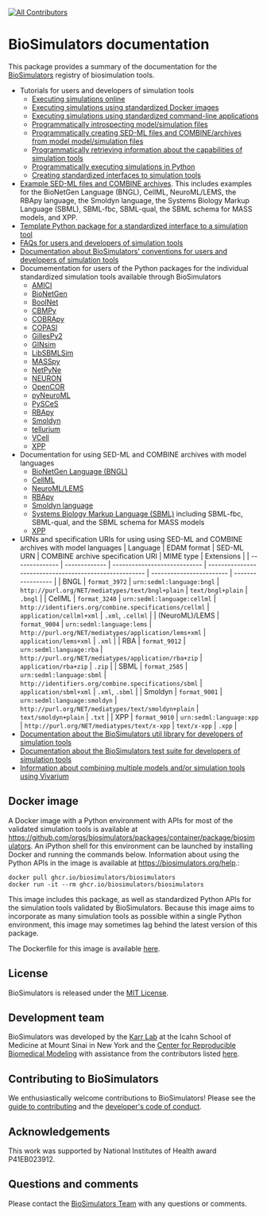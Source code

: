 [![All Contributors](https://img.shields.io/github/all-contributors/biosimulators/biosimulators.github.io/HEAD)](#contributors-)

# BioSimulators documentation
This package provides a summary of the documentation for the [BioSimulators](https://biosimulators.org) registry of biosimulation tools.

* Tutorials for users and developers of simulation tools
  * [Executing simulations online](https://biosimulators.org/help)
  * [Executing simulations using standardized Docker images](https://biosimulators.org/help)
  * [Executing simulations using standardized command-line applications](https://biosimulators.org/help)
  * [Programmatically introspecting model/simulation files](https://tutorial.biosimulators.org/)
  * [Programmatically creating SED-ML files and COMBINE/archives from model model/simulation files](https://tutorial.biosimulators.org/)
  * [Programmatically retrieving information about the capabilities of simulation tools](https://tutorial.biosimulators.org/)
  * [Programmatically executing simulations in Python](https://tutorial.biosimulators.org/)
  * [Creating standardized interfaces to simulation tools](https://github.com/biosimulators/Biosimulators_simulator_template)
* [Example SED-ML files and COMBINE archives](https://github.com/biosimulators/Biosimulators_test_suite/tree/dev/examples). This includes examples for the BioNetGen Language (BNGL), CellML, NeuroML/LEMS, the RBApy language, the Smoldyn language, the Systems Biology Markup Language (SBML), SBML-fbc, SBML-qual, the SBML schema for MASS models, and XPP.
* [Template Python package for a standardized interface to a simulation tool](https://github.com/biosimulators/Biosimulators_simulator_template)
* [FAQs for users and developers of simulation tools](https://biosimulators.org/help/faq)
* [Documentation about BioSimulators' conventions for users and developers of simulation tools](https://biosimulators.org/standards)
* Documementation for users of the Python packages for the individual standardized simulation tools available through BioSimulators
  * [AMICI](https://docs.biosimulators.org/Biosimulators_AMICI/)
  * [BioNetGen](https://docs.biosimulators.org/Biosimulators_BioNetGen/)
  * [BoolNet](https://docs.biosimulators.org/Biosimulators_BoolNet/)
  * [CBMPy](https://docs.biosimulators.org/Biosimulators_CBMPy/)
  * [COBRApy](https://docs.biosimulators.org/Biosimulators_COBRApy/)
  * [COPASI](https://docs.biosimulators.org/Biosimulators_COPASI/)
  * [GillesPy2](https://docs.biosimulators.org/Biosimulators_GillesPy2/)
  * [GINsim](https://docs.biosimulators.org/Biosimulators_GINsim/)
  * [LibSBMLSim](https://docs.biosimulators.org/Biosimulators_LibSBMLSim/)
  * [MASSpy](https://docs.biosimulators.org/Biosimulators_MASSpy/)
  * [NetPyNe](https://docs.biosimulators.org/Biosimulators_pyNeuroML/)
  * [NEURON](https://docs.biosimulators.org/Biosimulators_pyNeuroML/)  
  * [OpenCOR](https://docs.biosimulators.org/Biosimulators_OpenCOR/)
  * [pyNeuroML](https://docs.biosimulators.org/Biosimulators_pyNeuroML/)
  * [PySCeS](https://docs.biosimulators.org/Biosimulators_PySCeS/)
  * [RBApy](https://docs.biosimulators.org/Biosimulators_RBApy/)
  * [Smoldyn](https://smoldyn.readthedocs.io/en/latest/python/api.html#sed-ml-combine-biosimulators-api)
  * [tellurium](https://docs.biosimulators.org/Biosimulators_tellurium/)
  * [VCell](https://github.com/virtualcell/vcell)
  * [XPP](https://docs.biosimulators.org/Biosimulators_XPP/)
* Documentation for using SED-ML and COMBINE archives with model languages
  * [BioNetGen Language (BNGL)](https://docs.biosimulators.org/Biosimulators_BioNetGen/tutorial.html)
  * [CellML](http://sed-ml.org/specifications.html)
  * [NeuroML/LEMS](https://docs.neuroml.org/Userdocs/Paths.html)
  * [RBApy](https://docs.biosimulators.org/Biosimulators_RBApy/tutorial.html)
  * [Smoldyn language](https://github.com/ssandrews/Smoldyn/blob/master/Using-Smoldyn-with-SED-ML-COMBINE-BioSimulators.md)
  * [Systems Biology Markup Language (SBML)](http://sed-ml.org/specifications.html) including SBML-fbc, SBML-qual, and the SBML schema for MASS models
  * [XPP](https://docs.biosimulators.org/Biosimulators_XPP/tutorial.html)
* URNs and specification URIs for using using SED-ML and COMBINE archives with model languages
    | Language       | EDAM format   | SED-ML URN                   | COMBINE archive specification URI                      | MIME type                | Extensions        |
    | -------------- | ------------- | ---------------------------- | ------------------------------------------------------ | ------------------------ | ----------------- |
    | BNGL           | `format_3972` | `urn:sedml:language:bngl`    | `http://purl.org/NET/mediatypes/text/bngl+plain`       | `text/bngl+plain`        | `.bngl`           |
    | CellML         | `format_3240` | `urn:sedml:language:cellml`  | `http://identifiers.org/combine.specifications/cellml` | `application/cellml+xml` | `.xml`, `.cellml` |
    | (NeuroML)/LEMS | `format_9004` | `urn:sedml:language:lems`    | `http://purl.org/NET/mediatypes/application/lems+xml`  | `application/lems+xml`   | `.xml`            |
    | RBA            | `format_9012` | `urn:sedml:language:rba`     | `http://purl.org/NET/mediatypes/application/rba+zip`   | `application/rba+zip`    | `.zip`            |
    | SBML           | `format_2585` | `urn:sedml:language:sbml`    | `http://identifiers.org/combine.specifications/sbml`   | `application/sbml+xml`   | `.xml`, `.sbml`   |
    | Smoldyn        | `format_9001` | `urn:sedml:language:smoldyn` | `http://purl.org/NET/mediatypes/text/smoldyn+plain`    | `text/smoldyn+plain`     | `.txt`            |
    | XPP            | `format_9010` | `urn:sedml:language:xpp`     | `http://purl.org/NET/mediatypes/text/x-xpp`            | `text/x-xpp`             | `.xpp`            |
* [Documentation about the BioSimulators util library for developers of simulation tools](https://docs.biosimulators.org/Biosimulators_utils/)
* [Documentation about the BioSimulators test suite for developers of simulation tools](https://docs.biosimulators.org/Biosimulators_test_suite/)
* [Information about combining multiple models and/or simulation tools using Vivarium](https://vivarium-collective.github.io/)

## Docker image
A Docker image with a Python environment with APIs for most of the validated simulation tools is available at https://github.com/orgs/biosimulators/packages/container/package/biosimulators. An iPython shell for this environment can be launched by installing Docker and running the commands below. Information about using the Python APIs in the image is available at https://biosimulators.org/help.:
```
docker pull ghcr.io/biosimulators/biosimulators
docker run -it --rm ghcr.io/biosimulators/biosimulators
```

This image includes this package, as well as standardized Python APIs for the simulation tools validated by BioSimulators. Because this image aims to incorporate as many simulation tools as possible within a single Python environment, this image may sometimes lag behind the latest version of this package.

The Dockerfile for this image is available [here](https://github.com/biosimulators/Biosimulators/blob/dev/Dockerfile).

## License
BioSimulators is released under the [MIT License](https://github.com/biosimulators/Biosimulators/blob/dev/LICENSE).

## Development team
BioSimulators was developed by the [Karr Lab](https://www.karrlab.org) at the Icahn School of Medicine at Mount Sinai in New York and the [Center for Reproducible Biomedical Modeling](http://reproduciblebiomodels.org) with assistance from the contributors listed [here](CONTRIBUTORS.md).

## Contributing to BioSimulators
We enthusiastically welcome contributions to BioSimulators! Please see the [guide to contributing](https://github.com/biosimulators/Biosimulators/blob/dev/CONTRIBUTING.md) and the [developer's code of conduct](https://github.com/biosimulators/Biosimulators/blob/dev/CODE_OF_CONDUCT.md).

## Acknowledgements
This work was supported by National Institutes of Health award P41EB023912.

## Questions and comments
Please contact the [BioSimulators Team](mailto:info@biosimulators.org) with any questions or comments.
